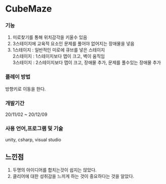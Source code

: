 # CubeMaze

### 기능

1. 미로찾기를 통해 위치감각을 키울수 있음
2. 3스테이지에 교육적 요소인 문제를 풀어야 없어지는 장애물을 넣음
3. 1스테이지 : 일반적인 미로에 큐브를 넣은 스테이지  
   2스테이지 : 1스테이지보다 맵이 크고, 벽이 움직임  
   3스테이지 : 2스테이지보다 맵이 크고, 장애물 추가, 문제를 풀수있는 장애물 추가

### 플레이 방법

방향키로 이동을 한다.

### 개발기간

20/11/02 ~ 20/12/09

### 사용 언어,프로그램 및 기술

unity, csharp, visual studio

## 느낀점

1. 두명의 아이디어를 합치는것이 쉽지는 않았다.
2. 클리어에 대한 성취감을 느끼게 하는 것이 중요하다는 것을 알았다.
